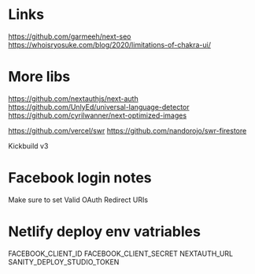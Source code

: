 # Links
https://github.com/garmeeh/next-seo
https://whoisryosuke.com/blog/2020/limitations-of-chakra-ui/

# More libs
https://github.com/nextauthjs/next-auth
https://github.com/UnlyEd/universal-language-detector
https://github.com/cyrilwanner/next-optimized-images

https://github.com/vercel/swr
https://github.com/nandorojo/swr-firestore

Kickbuild v3

# Facebook login notes
Make sure to set Valid OAuth Redirect URIs



# Netlify deploy env vatriables
FACEBOOK_CLIENT_ID
FACEBOOK_CLIENT_SECRET
NEXTAUTH_URL
SANITY_DEPLOY_STUDIO_TOKEN


